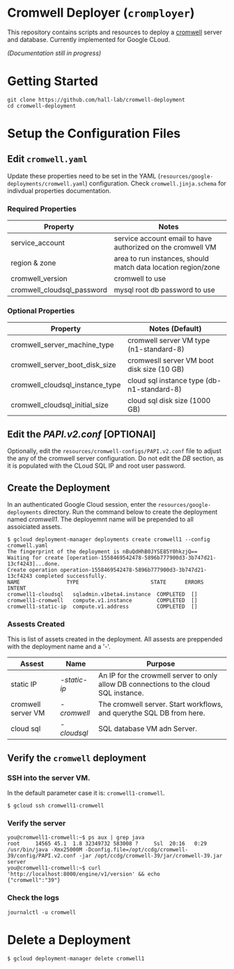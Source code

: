 # Cromwell Deployer (`cromployer`)

This repository contains scripts and resources to deploy a [cromwell][0] server and database. Currently implemented for Google CLoud.

_(Documentation still in progress)_

[0]: https://github.com/broadinstitute/cromwell
[1]: https://cloud.google.com

# Getting Started

    git clone https://github.com/hall-lab/cromwell-deployment
    cd cromwell-deployment

# Setup the Configuration Files

## Edit `cromwell.yaml`

Update these properties need to be set in the YAML (`resources/google-deployments/cromwell.yaml`) configuration. Check `cromwell.jinja.schema` for indivdual properties documentation.

### Required Properties

| Property | Notes |
| --- | --- |
| service_account | service account email to have authorized on the cromwell VM |
| region & zone | area to run instances, should match data location region/zone |
| cromwell_version | cromwell to use |
| cromwell_cloudsql_password | mysql root db password to use | 

### Optional Properties

| Property | Notes (Default) |
| --- | --- |
| cromwell_server_machine_type |  cromwell server VM type (n1-standard-8) |
| cromwell_server_boot_disk_size | cromwesll server VM boot disk size (10 GB) |
| cromwell_cloudsql_instance_type | cloud sql instance type (db-n1-standard-8) |
| cromwell_cloudsql_initial_size | cloud sql disk size (1000 GB) |

## Edit the _PAPI.v2.conf_ [OPTIONAl]

Optionally, edit the `resources/cromwell-configs/PAPI.v2.conf` file to adjust the any of the cromwell server configuration. Do not edit the *DB* section, as it is populated with the CLoud SQL IP and root user password.

## Create the Deployment

In an authenticated Google Cloud session, enter the `resources/google-deployments` directory. Run the command below to create the deployment named _cromwell1_. The deployemnt name will be prepended to all assoiciated assets.

```
$ gcloud deployment-manager deployments create cromwell1 --config cromwell.yaml
The fingerprint of the deployment is nBuQdHhB0JYSE85Y0hkzjQ==
Waiting for create [operation-1558469542478-5896b777900d3-3b747d21-13cf4243]...done.                              
Create operation operation-1558469542478-5896b777900d3-3b747d21-13cf4243 completed successfully.
NAME               TYPE                       STATE      ERRORS  INTENT
cromwell1-cloudsql   sqladmin.v1beta4.instance  COMPLETED  []
cromwell1-cromwell   compute.v1.instance        COMPLETED  []
cromwell1-static-ip  compute.v1.address         COMPLETED  []
```

### Assests Created

This is list of assets created in the deployment. All assests are preppended with the deployment name and a '-'.

| Assest | Name | Purpose |
| --- | --- | --- |
| static IP | *-static-ip* | An IP for the crowmell server to only allow DB connections to the cloud SQL instance. |
| cromwell server VM | *-cromwell* | The cromwell server. Start workflows, and querythe SQL DB from here. |
| cloud sql | *-cloudsql* | SQL database VM adn Server. |

## Verify the `cromwell` deployment

### SSH into the server VM.

In the default parameter case it is: `cromwell1-cromwell`.

```
$ gcloud ssh cromwell1-cromwell
```

### Verify the server 

```
you@cromwell1-cromwell:~$ ps aux | grep java
root     14565 45.1  1.8 32349732 583008 ?     Ssl  20:16   0:29 /usr/bin/java -Xmx25000M -Dconfig.file=/opt/ccdg/cromwell-39/config/PAPI.v2.conf -jar /opt/ccdg/cromwell-39/jar/cromwell-39.jar server
you@cromwell1-cromwell:~$ curl 'http://localhost:8000/engine/v1/version' && echo
{"cromwell":"39"}
```
### Check the logs

```
journalctl -u cromwell
```

# Delete a Deployment

```sh
$ gcloud deployment-manager delete cromwell1
```

